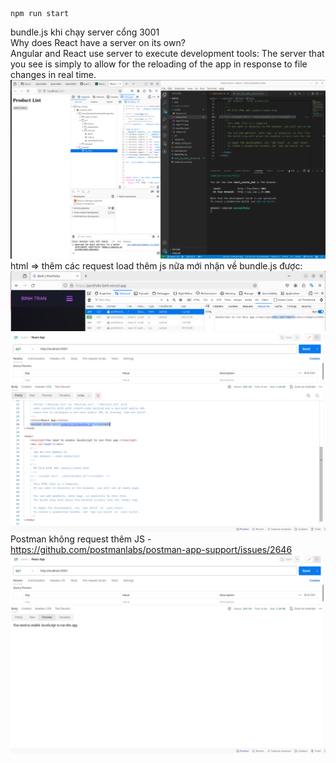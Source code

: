 ```
npm run start
```
  
bundle.js khi chạy server cổng 3001  
Why does React have a server on its own?  
Angular and React use server to execute development tools: The server that you see is simply to allow for the reloading of the app in response to file changes in real time.  
![Ảnh](./start_by_static_server.png)  
html => thêm các request load thêm js nữa mới nhận về bundle.js được:  
![Ảnh](./html_request.png)  
![Ảnh](./start_by_static_server_1.png)  
Postman không request thêm JS - https://github.com/postmanlabs/postman-app-support/issues/2646  
![Ảnh](./start_by_static_server_1_1.png)  
